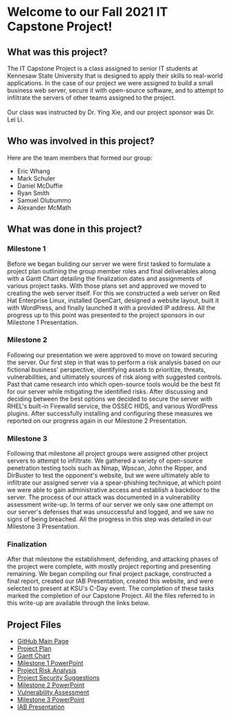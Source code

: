 # Welcome to our Fall 2021 IT Capstone Project!
## What was this project?
The IT Capstone Project is a class assigned to senior IT students at Kennesaw State University that is designed to apply their skills to real-world applications. In the case of our project we were assigned to build a small business web server, secure it with open-source software, and to attempt to infiltrate the servers of other teams assigned to the project.
\
\
Our class was instructed by Dr. Ying Xie, and our project sponsor was Dr. Lei Li.
## Who was involved in this project?
Here are the team members that formed our group:
  - Eric Whang
  - Mark Schuler
  - Daniel McDuffie
  - Ryan Smith
  - Samuel Olubummo
  - Alexander McMath

## What was done in this project?
### Milestone 1
Before we began building our server we were first tasked to formulate a project plan outlining the group member roles and final deliverables along with a Gantt Chart detailing the finalization dates and assignments of various project tasks. With those plans set and approved we moved to creating the web server itself. For this we constructed a web server on Red Hat Enterprise Linux, installed OpenCart, designed a website layout, built it with WordPress, and finally launched it with a provided IP address. All the progress up to this point was presented to the project sponsors in our Milestone 1 Presentation.
### Milestone 2
Following our presentation we were approved to move on toward securing the server. Our first step in that was to perform a risk analysis based on our fictional business' perspective, identifying assets to prioritize, threats, vulnerabilities, and ultimately sources of risk along with suggested controls. Past that came research into which open-source tools would be the best fit for our server while mitigating the identified risks. After discussing and deciding between the best options we decided to secure the server with RHEL's built-in Firewalld service, the OSSEC HIDS, and various WordPress plugins. After successfully installing and configuring these measures we reported on our progress again in our Milestone 2 Presentation.
### Milestone 3
Following that milestone all project groups were assigned other project servers to attempt to infiltrate. We gathered a variety of open-source penetration testing tools such as Nmap, Wpscan, John the Ripper, and DirBuster to test the opponent's website, but we were ultimately able to infiltrate our assigned server via a spear-phishing technique, at which point we were able to gain administrative access and establish a backdoor to the server. The process of our attack was documented in a vulnerability assessment write-up. In terms of our server we only saw one attempt on our server's defenses that was unsuccessful and logged, and we saw no signs of being breached. All the progress in this step was detailed in our Milestone 3 Presentation.
### Finalization
After that milestone the establishment, defending, and attacking phases of the project were complete, with mostly project reporting and presenting remaining. We began compiling our final project package, constructed a final report, created our IAB Presentation, created this website, and were selected to present at KSU's C-Day event. The completion of these tasks marked the completion of our Capstone Project. All the files referred to in this write-up are available through the links below.
## Project Files
- [GitHub Main Page](https://github.com/amcmath4/amcmath4.github.io)
- [Project Plan](https://github.com/amcmath4/amcmath4.github.io/blob/main/Project%20Plan%20-%20Security%20Solution%20for%20a%20Small%20Business.docx)
- [Gantt Chart](https://github.com/amcmath4/amcmath4.github.io/blob/main/Project7-GanttChart_Final.xlsx)
- [Milestone 1 PowerPoint](https://github.com/amcmath4/amcmath4.github.io/blob/main/Project7-Milestone1.pptx)
- [Project Risk Analysis](https://github.com/amcmath4/amcmath4.github.io/blob/main/Project7-Milestone2-Risk_Analysis.docx)
- [Project Security Suggestions](https://github.com/amcmath4/amcmath4.github.io/blob/main/Project7-Milestone2-Security_Suggestions.docx)
- [Milestone 2 PowerPoint](https://github.com/amcmath4/amcmath4.github.io/blob/main/Project7-Milestone2.pptx)
- [Vulnerability Assessment](https://github.com/amcmath4/amcmath4.github.io/blob/main/Project7-VulnerabilityAssessment.docx)
- [Milestone 3 PowerPoint](https://github.com/amcmath4/amcmath4.github.io/blob/main/Project7-Milestone3.pptx)
- [IAB Presentation](https://www.youtube.com/watch?v=Kw3uyeB7ChM)
